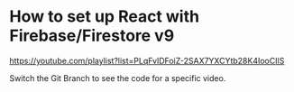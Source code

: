 # How to set up React with Firebase/Firestore v9
https://youtube.com/playlist?list=PLqFvlDFoiZ-2SAX7YXCYtb28K4IooCIlS

Switch the Git Branch to see the code for a specific video.
